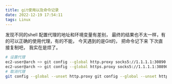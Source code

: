 ```yaml
---
title: git使用以及命令记录
date: 2022-12-19 17:54:11
tags: Linux
---
```



发现不同的shell 配置代理的地址和环境变量有差别， 最终的结果也不太一样，有的可以正确的使用代理，有的不能， 今天遇到的是Git的， 把命令记下来 下次直接复制吧， 我实在是烦了。

```bash
# 设置代理
ec2-user@arch ~> git config --global http.proxy socks5://1.1.1.1:30890
ec2-user@arch ~> git config --global https.proxy socks5://1.1.1.1:30890
# 取消代理
git config --global --unset http.proxy git config --global --unset https.proxy
```

